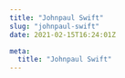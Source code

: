 ```yaml
---
title: "Johnpaul Swift"
slug: "johnpaul-swift"
date: 2021-02-15T16:24:01Z

meta:
  title: "Johnpaul Swift"
---
```



